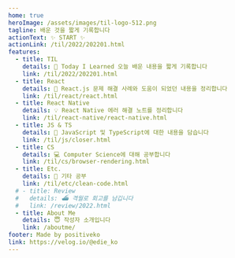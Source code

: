 ```yaml
---
home: true
heroImage: /assets/images/til-logo-512.png
tagline: 배운 것을 짧게 기록합니다
actionText: ✨ START ✨
actionLink: /til/2022/202201.html
features:
  - title: TIL
    details: 🌊 Today I Learned 오늘 배운 내용을 짧게 기록합니다
    link: /til/2022/202201.html
  - title: React
    details: 🔑 React.js 문제 해결 사례와 도움이 되었던 내용을 정리합니다
    link: /til/react/react.html
  - title: React Native
    details: 💡 React Native 에러 해결 노트를 정리합니다
    link: /til/react-native/react-native.html
  - title: JS & TS
    details: 📕 JavaScript 및 TypeScript에 대한 내용을 담습니다
    link: /til/js/closer.html
  - title: CS
    details: 💻 Computer Science에 대해 공부합니다
    link: /til/cs/browser-rendering.html
  - title: Etc.
    details: 📌 기타 공부
    link: /til/etc/clean-code.html
  # - title: Review
  #   details: ⛴ 격월로 회고를 남깁니다
  #   link: /review/2022.html
  - title: About Me
    details: 😇 작성자 소개입니다
    link: /aboutme/
footer: Made by positiveko
link: https://velog.io/@edie_ko
---
```

